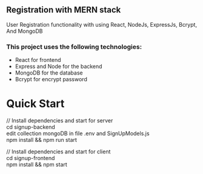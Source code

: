 ## Registration with MERN stack

User Registration functionality with using React, NodeJs, ExpressJs, Bcrypt, And MongoDB
### This project uses the following technologies:

* React for frontend
* Express and Node for the backend
* MongoDB for the database
* Bcrypt for encrypt password

# Quick Start
// Install dependencies and start for server\
cd signup-backend\
edit collection mongoDB in file .env and SignUpModels.js\
npm install && npm run start

// Install dependencies and start for client\
cd signup-frontend\
npm install && npm start
